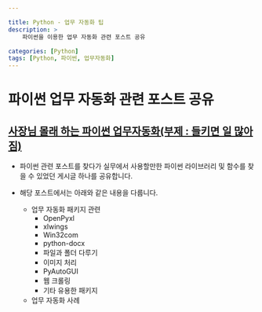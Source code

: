 ```yaml
---

title: Python - 업무 자동화 팁
description: >
    파이썬을 이용한 업무 자동화 관련 포스트 공유

categories: [Python]
tags: [Python, 파이썬, 업무자동화]
---
```







# 파이썬 업무 자동화 관련 포스트 공유

## [사장님 몰래 하는 파이썬 업무자동화(부제 : 들키면 일 많아짐)](https://wikidocs.net/book/6353)

- 파이썬 관련 포스트를 찾다가 실무에서 사용할만한 파이썬 라이브러리 및 함수를 찾을 수 있었던
게시글 하나를 공유합니다.

- 해당 포스트에서는 아래와 같은 내용을 다룹니다.

    - 업무 자동화 패키지 관련
        - OpenPyxl
        - xlwings
        - Win32com
        - python-docx
        - 파일과 폴더 다루기
        - 이미지 처리
        - PyAutoGUI
        - 웹 크롤링
        - 기타 유용한 패키지
    - 업무 자동화 사례
